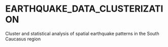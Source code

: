 # EARTHQUAKE_DATA_CLUSTERIZATION
Cluster and statistical analysis of spatial earthquake patterns in the South Caucasus region

